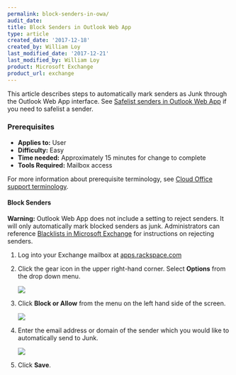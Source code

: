 ```yaml
---
permalink: block-senders-in-owa/
audit_date:
title: Block Senders in Outlook Web App
type: article
created_date: '2017-12-18'
created_by: William Loy
last_modified_date: '2017-12-21'
last_modified_by: William Loy
product: Microsoft Exchange
product_url: exchange
---
```


This article describes steps to automatically mark senders as Junk through the Outlook Web App interface. See [Safelist senders in Outlook Web App](/how-to/safelist-senders-in-owa) if you need to safelist a sender.

### Prerequisites

- **Applies to:** User
- **Difficulty:** Easy
- **Time needed:** Approximately 15 minutes for change to complete
- **Tools Required:** Mailbox access

For more information about prerequisite terminology, see [Cloud Office support terminology](/how-to/cloud-office-support-terminology/).


#### Block Senders

**Warning:** Outlook Web App does not include a setting to reject senders. It will only automatically mark blocked senders as junk. Administrators can reference [Blacklists in Microsoft Exchange](/how-to/spam-preferences-safe-lists-and-black-list-in-microsoft-exchange/#manage-black-list) for instructions on rejecting senders.

1. Log into your Exchange mailbox at [apps.rackspace.com](apps.rackspace.com)

2. Click the gear icon in the upper right-hand corner. Select **Options** from the drop down menu.

    <img src="{% asset_path exchange/block-senders-in-owa/options_gear.png %}" />

3. Click **Block or Allow** from the menu on the left hand side of the screen.

    <img src="{% asset_path exchange/block-senders-in-owa/block_or_allow.png %}" />

4. Enter the email address or domain of the sender which you would like to automatically send to Junk.

    <img src="{% asset_path exchange/block-senders-in-owa/blocked_senders.png %}" />

5. Click **Save**.     
